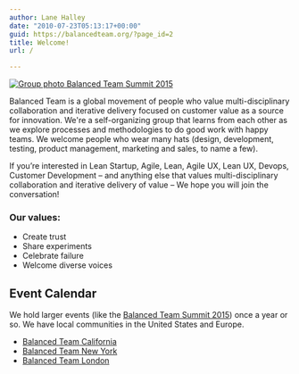 ```yaml
---
author: Lane Halley
date: "2010-07-23T05:13:17+00:00"
guid: https://balancedteam.org/?page_id=2
title: Welcome!
url: /

---
```

[![Group photo Balanced Team Summit 2015](/wp-content/uploads/2010/07/BTGR2015-group-labeled.png)](/wp-content/uploads/2010/07/BTGR2015-group-labeled.png)

Balanced Team is a global movement of people who value multi-disciplinary collaboration and iterative delivery focused on customer value as a source for innovation. We're a self-organizing group that learns from each other as we explore processes and methodologies to do good work with happy teams. We welcome people who wear many hats (design, development, testing, product management, marketing and sales, to name a few).

If you’re interested in Lean Startup, Agile, Lean, Agile UX, Lean UX, Devops, Customer Development – and anything else that values multi-disciplinary collaboration and iterative delivery of value – We hope you will join the conversation!

### Our values:

- Create trust
- Share experiments
- Celebrate failure
- Welcome diverse voices

## Event Calendar

We hold larger events (like the [Balanced Team Summit 2015](/btgr2015/)) once a year or so. We have local communities in the United States and Europe.

- [Balanced Team California](http://www.meetup.com/balancedteam-CA/)
- [Balanced Team New York](http://www.meetup.com/balancedteam-NY/)
- [Balanced Team London](https://balancedteam.london)

